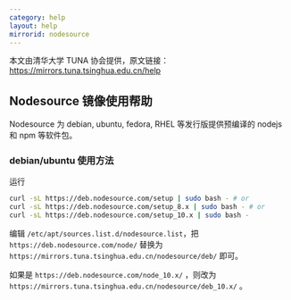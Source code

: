 ```yaml
---
category: help
layout: help
mirrorid: nodesource
---
```


本文由清华大学 TUNA 协会提供，原文链接：<https://mirrors.tuna.tsinghua.edu.cn/help>


## Nodesource 镜像使用帮助

Nodesource 为 debian, ubuntu, fedora, RHEL 等发行版提供预编译的 nodejs
和 npm 等软件包。

### debian/ubuntu 使用方法

运行

```bash
curl -sL https://deb.nodesource.com/setup | sudo bash - # or
curl -sL https://deb.nodesource.com/setup_8.x | sudo bash - # or
curl -sL https://deb.nodesource.com/setup_10.x | sudo bash -
```

编辑 `/etc/apt/sources.list.d/nodesource.list`，把
`https://deb.nodesource.com/node/` 替换为
`https://mirrors.tuna.tsinghua.edu.cn/nodesource/deb/` 即可。

如果是 `https://deb.nodesource.com/node_10.x/` ，则改为 `https://mirrors.tuna.tsinghua.edu.cn/nodesource/deb_10.x/` 。
